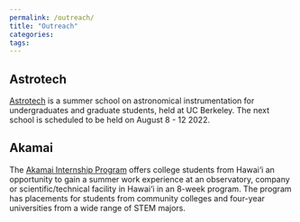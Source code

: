 ```yaml
---
permalink: /outreach/
title: "Outreach"
categories:
tags:
---
```




## Astrotech

<a href="https://isee-telescope-workforce.org/astrotech/">Astrotech</a> is a summer school on astronomical instrumentation for undergraduates and graduate students, held at UC Berkeley. The next school is scheduled to be held on August 8 - 12 2022.

## Akamai

The <a href="https://www.akamaihawaii.org/interning/">Akamai Internship Program</a> offers college students from Hawai‘i an opportunity to gain a summer work experience at an observatory, company or scientific/technical facility in Hawai‘i in an 8-week program. The program has placements for students from community colleges and four-year universities from a wide range of STEM majors. 






<!-- {{ site.url }}{{site.baseurl }}/kasm2021/ -->
